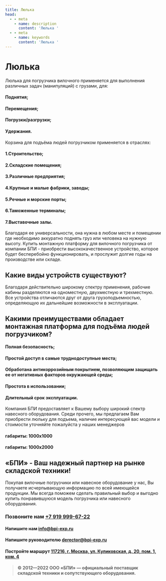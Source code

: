 ```yaml
---
title: Люлька
head:
  - - meta
    - name: description
      content: 'Люлька '
  - - meta
    - name: keywords 
      content: 'Люлька '
---
```


# Люлька

Люлька для погрузчика вилочного применяется для выполнения различных задач (манипуляций) с грузами, для:
#### Поднятия;
#### Перемещения;
#### Погрузки/разгрузки;
#### Удержания.

Корзина для подъёма людей погрузчиком применяется в отраслях:
#### 1.Строительство;
#### 2.Складские помещения;
#### 3.Различные предприятия;
#### 4.Крупные и малые фабрики, заводы;
#### 5.Речные и морские порты;
#### 6.Таможенные терминалы;
#### 7.Выставочные залы.

Благодаря ее универсальности, она нужна в любом месте и помещении где необходимо аккуратно поднять груз или человека на нужную высоту. Купить монтажную платформу для вилочного погрузчика от компании БПИ - приобрести высококачественное устройство, которое будет бесперебойно функционировать, и прослужит долгие годы на производстве или складе.

## Какие виды устройств существуют?
Благодаря действительно широкому спектру применения, рабочие кабины разделяются на одноместную, двухместную и трехместную. Все устройства отличаются друг от друга грузоподъемностью, определяющую их дальнейшие возможности в эксплуатации.

## Какими преимуществами обладает монтажная платформа для подъёма людей погрузчиком?
#### Полная безопасность;
#### Простой доступ в самые труднодоступные места;
#### Обработана антикоррозийным покрытием, позволяющим защищать ее от негативных факторов окружающей среды;
#### Простота в использовании;
#### Длительный срок эксплуатации.

Компания БПИ предоставляет к Вашему выбору широкий спектр навесного оборудования. Среди прочего, мы предлагаем Вам приобрести люльку для подъема, наличие интересующей вас модели и стоимости уточняйте пожалуйста у наших менеджеров
#### габариты: 1000х1000
#### габариты: 1000х2000







## «БПИ» - Ваш надежный партнер на рынке складской техники!

Покупая вилочные погрузчики или навесное оборудование у нас, Вы получаете исчерпывающую информацию по всей имеющейся продукции. Мы всегда поможем сделать правильный выбор и выгодно купить понравившуюся модель погрузчика или навесного оборудования.


### Позвоните нам <a href="tel:+79199996722">+7 919 999-67-22</a>

#### Напишите нам <a href="mailto:info@bpi-exp.ru">info@bpi-exp.ru</a>

#### Напишите руководителю <a href="mailto:derector@bpi-exp.ru">derector@bpi-exp.ru</a>

#### Постройте маршрут <a href="https://yandex.ru/maps/213/moscow/?from=api-maps&ll=37.560718%2C55.567506&mode=routes&origin=jsapi_2_1_79&rtext=~55.567988%2C37.560664&rtt=mt&ruri=~&z=19">117216, г. Москва, ул. Куликовская, д. 20, пом. 1, ком. 4</a>

> **© 2012—2022 ООО «БПИ» — официальный поставщик складской техники и сопутствующего оборудования.**
